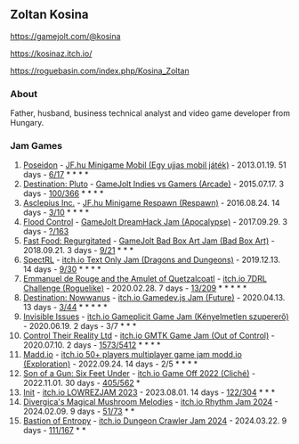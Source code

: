 ## Zoltan Kosina

https://gamejolt.com/@kosina

https://kosinaz.itch.io/

https://roguebasin.com/index.php/Kosina_Zoltan

### About

Father, husband, business technical analyst and video game developer from Hungary.

### Jam Games

1. [Poseidon](https://github.com/kosinaz/poseidon) - [JF.hu Minigame Mobil (Egy ujjas mobil játék)](https://web.archive.org/web/20150512070912/http://jatekfejlesztes.hu/kiemelt.php?id=132474f26) - 2013.01.19. 51 days - [6/17](https://web.archive.org/web/20150416031318/http://jatekfejlesztes.hu/page.php?&id=382) * * * *
1. [Destination: Pluto](https://github.com/kosinaz/Destination-Pluto) - [GameJolt Indies vs Gamers (Arcade)](http://jams.gamejolt.io/indiesvsgamers) - 2015.07.17. 3 days - [100/366](http://jams.gamejolt.io/indiesvsgamers/games/dp/80517) * * * *
1. [Asclepius Inc.](https://github.com/kosinaz/Asclepius-Inc.) - [JF.hu Minigame Respawn (Respawn)](https://web.archive.org/web/20170223194436/http://jatekfejlesztes.hu/kiemelt.php?id=b59dd2010) - 2016.08.24. 14 days - [3/10](https://web.archive.org/web/20170223192218/http://jatekfejlesztes.hu/page.php?&id=389) * * * *
1. [Flood Control](https://github.com/kosinaz/Flood-Control) - [GameJolt DreamHack Jam (Apocalypse)](http://jams.gamejolt.io/dreamhackjam) - 2017.09.29. 3 days - [?/163](http://jams.gamejolt.io/dreamhackjam/games)
1. [Fast Food: Regurgitated](https://github.com/kosinaz/fast-food-regurgitated) - [GameJolt Bad Box Art Jam (Bad Box Art)](http://jams.gamejolt.io/badboxart2018) - 2018.09.21. 3 days - [9/21](http://jams.gamejolt.io/badboxart2018/games/ffr/369143) * * *
1. [SpectRL](https://github.com/kosinaz/spectrl) - [itch.io Text Only Jam (Dragons and Dungeons)](https://itch.io/jam/text-only-jam) - 2019.12.13. 14 days - [9/30](https://itch.io/jam/text-only-jam/rate/538428) * * * *
1. [Emmanuel de Rouge and the Amulet of Quetzalcoatl](https://github.com/kosinaz/eraq) - [itch.io 7DRL Challenge (Roguelike)](https://itch.io/jam/7drl-challenge-2020) - 2020.02.28. 7 days - [13/209](http://roguetemple.com/7drl/2020/) * * * * *
1. [Destination: Nowwanus](https://github.com/kosinaz/destination-nowwanus) - [itch.io Gamedev.js Jam (Future)](https://itch.io/jam/gamedevjs-2020) - 2020.04.13. 13 days - [3/44](https://itch.io/jam/gamedevjs-2020/rate/617658) * * * * *
1. [Invisible Issues](https://github.com/kosinaz/invisible-issues) - [itch.io Gameplicit Game Jam (Kényelmetlen szupererő)](https://itch.io/jam/gameplicit-game-jam) - 2020.06.19. 2 days - 3/7 * * *
1. [Control Their Reality Ltd](https://kosinaz.itch.io/ctrl) - [itch.io GMTK Game Jam (Out of Control)](https://itch.io/jam/gmtk-2020) - 2020.07.10. 2 days - [1573/5412](https://itch.io/jam/gmtk-2020/rate/697005) * * * *
1. [Madd.io](https://kosinaz.itch.io/maddio) - [itch.io 50+ players multiplayer game jam modd.io (Exploration)](https://itch.io/jam/september-players-multiplayer-game-jam-moddio) - 2022.09.24. 14 days - 2/5 * * * *
1. [Son of a Gun: Six Feet Under](https://kosinaz.itch.io/soag-sfu) - [itch.io Game Off 2022 (Cliché)](https://itch.io/jam/game-off-2022) - 2022.11.01. 30 days - [405/562](https://itch.io/jam/game-off-2022/rate/1815932) *
1. [Init](https://kosinaz.itch.io/init) - [itch.io LOWREZJAM 2023](https://itch.io/jam/lowrezjam-2023) - 2023.08.01. 14 days - [122/304](https://itch.io/jam/lowrezjam-2023/rate/2203705) * * *
1. [Divergica's Magical Mushroom Melodies](https://kosinaz.itch.io/divergica) - [itch.io Rhythm Jam 2024](https://itch.io/jam/rhythm-jam-2024) - 2024.02.09. 9 days - [51/73](https://itch.io/jam/rhythm-jam-2024/rate/2533626) * *
2. [Bastion of Entropy](https://kosinaz.itch.io/bastion-of-entropy) - [itch.io Dungeon Crawler Jam 2024](https://itch.io/jam/dcjam2024) - 2024.03.22. 9 days - [111/167](https://itch.io/jam/dcjam2024/rate/2612288) * *
